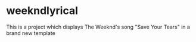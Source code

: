 # weekndlyrical

This is a project which displays The Weeknd's song "Save Your Tears" in a brand new template
